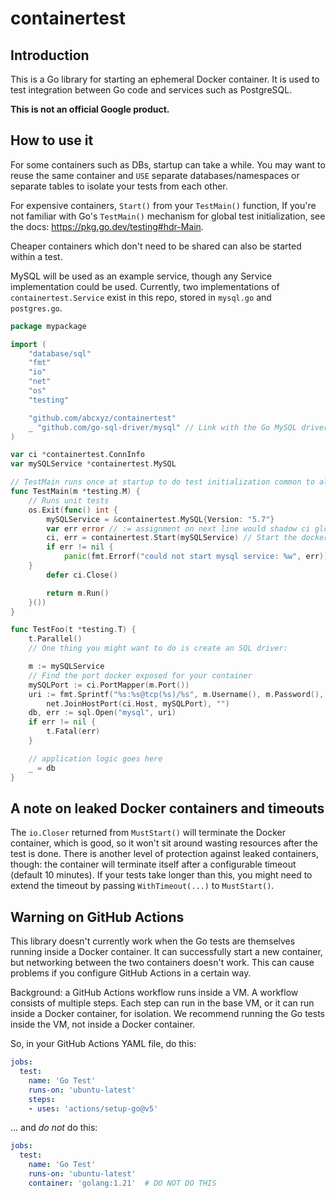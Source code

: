 # containertest

## Introduction

This is a Go library for starting an ephemeral Docker container. It is used to
test integration between Go code and services such as PostgreSQL.

**This is not an official Google product.**

## How to use it

For some containers such as DBs, startup can take a while. You may want to reuse
the same container and `USE` separate databases/namespaces or separate tables to
isolate your tests from each other.

For expensive containers, `Start()` from your `TestMain()` function, If you're
not familiar with Go's `TestMain()` mechanism for global test initialization,
see the docs: https://pkg.go.dev/testing#hdr-Main.

Cheaper containers which don't need to be shared can also be started within a
test.

MySQL will be used as an example service, though any Service implementation
could be used. Currently, two implementations of `containertest.Service` exist
in this repo, stored in `mysql.go` and `postgres.go`.

```go
package mypackage

import (
    "database/sql"
    "fmt"
    "io"
    "net"
    "os"
    "testing"

    "github.com/abcxyz/containertest"
    _ "github.com/go-sql-driver/mysql" // Link with the Go MySQL driver
)

var ci *containertest.ConnInfo
var mySQLService *containertest.MySQL

// TestMain runs once at startup to do test initialization common to all tests.
func TestMain(m *testing.M) {
	// Runs unit tests
	os.Exit(func() int {
		mySQLService = &containertest.MySQL{Version: "5.7"}
        var err error // := assignment on next line would shadow ci global variable
		ci, err = containertest.Start(mySQLService) // Start the docker container. Can also pass options.
		if err != nil {
			panic(fmt.Errorf("could not start mysql service: %w", err))
    }
		defer ci.Close()

		return m.Run()
	}())
}

func TestFoo(t *testing.T) {
	t.Parallel()
	// One thing you might want to do is create an SQL driver:

	m := mySQLService
	// Find the port docker exposed for your container
	mySQLPort := ci.PortMapper(m.Port())
	uri := fmt.Sprintf("%s:%s@tcp(%s)/%s", m.Username(), m.Password(),
		net.JoinHostPort(ci.Host, mySQLPort), "")
	db, err := sql.Open("mysql", uri)
	if err != nil {
		t.Fatal(err)
	}

	// application logic goes here
	_ = db
}

```

## A note on leaked Docker containers and timeouts

The `io.Closer` returned from `MustStart()` will terminate the Docker container,
which is good, so it won't sit around wasting resources after the test is done.
There is another level of protection against leaked containers, though: the
container will terminate itself after a configurable timeout (default 10
minutes). If your tests take longer than this, you might need to extend the
timeout by passing `WithTimeout(...)` to `MustStart()`.

## Warning on GitHub Actions

This library doesn't currently work when the Go tests are themselves running
inside a Docker container. It can successfully start a new container, but
networking between the two containers doesn't work. This can cause problems if
you configure GitHub Actions in a certain way.

Background: a GitHub Actions workflow runs inside a VM. A workflow consists of
multiple steps. Each step can run in the base VM, or it can run inside a Docker
container, for isolation. We recommend running the Go tests inside the VM, not
inside a Docker container.

So, in your GitHub Actions YAML file, do this:

```yaml
jobs:
  test:
    name: 'Go Test'
    runs-on: 'ubuntu-latest'
    steps:
    - uses: 'actions/setup-go@v5'
```

... and *do not* do this:

```yaml
jobs:
  test:
    name: 'Go Test'
    runs-on: 'ubuntu-latest'
    container: 'golang:1.21'  # DO NOT DO THIS
```
